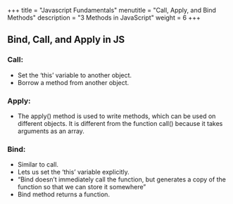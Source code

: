+++
title = "Javascript Fundamentals"
menutitle = "Call, Apply, and Bind Methods"
description = "3 Methods in JavaScript"
weight = 6
+++

## Bind, Call, and Apply in JS

### Call:
- Set the ‘this’ variable to another object.
- Borrow a method from another object.

### Apply:
- The apply() method is used to write methods, which can be used on different objects. It is different from the function call() because it takes arguments as an array.

### Bind:
- Similar to call.
- Lets us set the ‘this’ variable explicitly.
- “Bind doesn’t immediately call the function, but generates a copy of the function so that we can store it somewhere”
- Bind method returns a function.
